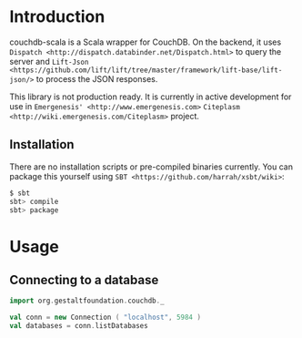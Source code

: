 # Introduction

couchdb-scala is a Scala wrapper for CouchDB. On the backend, it uses 
`Dispatch <http://dispatch.databinder.net/Dispatch.html>` to query the server 
and `Lift-Json <https://github.com/lift/lift/tree/master/framework/lift-base/lift-json/>` 
to process the JSON responses.

This library is not production ready. It is currently in active development for
use in `Emergenesis' <http://www.emergenesis.com>` 
`Citeplasm <http://wiki.emergenesis.com/Citeplasm>` project.

## Installation

There are no installation scripts or pre-compiled binaries currently. You can
package this yourself using `SBT <https://github.com/harrah/xsbt/wiki>`:

```bash
$ sbt
sbt> compile
sbt> package
```

# Usage

## Connecting to a database

```scala
import org.gestaltfoundation.couchdb._

val conn = new Connection ( "localhost", 5984 )
val databases = conn.listDatabases
```


